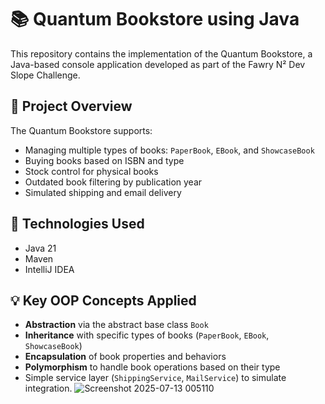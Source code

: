 # 📚 Quantum Bookstore using Java

This repository contains the implementation of the Quantum Bookstore, a Java-based console application developed as part of the Fawry N² Dev Slope Challenge.

## 🚀 Project Overview

The Quantum Bookstore supports:
- Managing multiple types of books: `PaperBook`, `EBook`, and `ShowcaseBook`
- Buying books based on ISBN and type
- Stock control for physical books
- Outdated book filtering by publication year
- Simulated shipping and email delivery

## 🧱 Technologies Used

- Java 21
- Maven 
- IntelliJ IDEA 

## 💡 Key OOP Concepts Applied

- **Abstraction** via the abstract base class `Book`
- **Inheritance** with specific types of books (`PaperBook`, `EBook`, `ShowcaseBook`)
- **Encapsulation** of book properties and behaviors
- **Polymorphism** to handle book operations based on their type
- Simple service layer (`ShippingService`, `MailService`) to simulate integration.
![Screenshot 2025-07-13 005110](https://github.com/user-attachments/assets/aa6fc138-992e-49cd-b5ba-4319e9895771)
